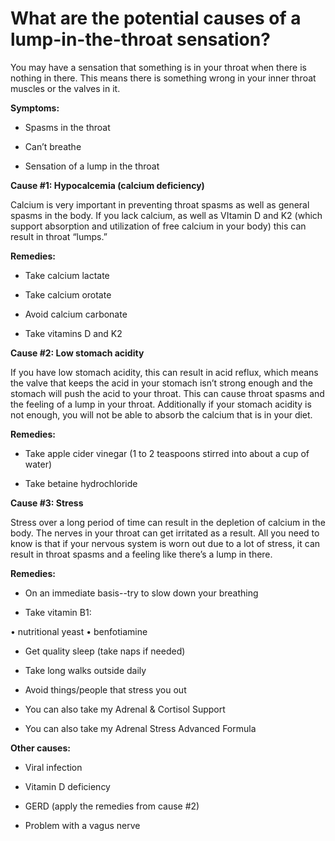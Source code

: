 # What are the potential causes of a lump-in-the-throat sensation?

You may have a sensation that something is in your throat when there is nothing in there. This means there is something wrong in your inner throat muscles or the valves in it.

**Symptoms:**

- Spasms in the throat

- Can’t breathe

- Sensation of a lump in the throat

**Cause #1: Hypocalcemia (calcium deficiency)**

Calcium is very important in preventing throat spasms as well as general spasms in the body. If you lack calcium, as well as VItamin D and K2 (which support absorption and utilization of free calcium in your body) this can result in throat “lumps.”

**Remedies:**

- Take calcium lactate

- Take calcium orotate

- Avoid calcium carbonate

- Take vitamins D and K2

**Cause #2: Low stomach acidity**

If you have low stomach acidity, this can result in acid reflux, which means the valve that keeps the acid in your stomach isn’t strong enough and the stomach will push the acid to your throat. This can cause throat spasms and the feeling of a lump in your throat. Additionally if your stomach acidity is not enough, you will not be able to absorb the calcium that is in your diet.

**Remedies:**

- Take apple cider vinegar (1 to 2 teaspoons stirred into about a cup of water)

- Take betaine hydrochloride

**Cause #3: Stress**

Stress over a long period of time can result in the depletion of calcium in the body. The nerves in your throat can get irritated as a result. All you need to know is that if your nervous system is worn out due to a lot of stress, it can result in throat spasms and a feeling like there’s a lump in there.

**Remedies:**

- On an immediate basis--try to slow down your breathing

- Take vitamin B1:

• nutritional yeast • benfotiamine

- Get quality sleep (take naps if needed)

- Take long walks outside daily

- Avoid things/people that stress you out

- You can also take my Adrenal & Cortisol Support

- You can also take my Adrenal Stress Advanced Formula

**Other causes:**

- Viral infection

- Vitamin D deficiency

- GERD (apply the remedies from cause #2)

- Problem with a vagus nerve